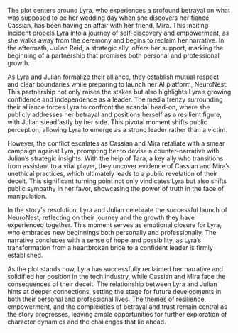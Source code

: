 The plot centers around Lyra, who experiences a profound betrayal on what was supposed to be her wedding day when she discovers her fiancé, Cassian, has been having an affair with her friend, Mira. This inciting incident propels Lyra into a journey of self-discovery and empowerment, as she walks away from the ceremony and begins to reclaim her narrative. In the aftermath, Julian Reid, a strategic ally, offers her support, marking the beginning of a partnership that promises both personal and professional growth.

As Lyra and Julian formalize their alliance, they establish mutual respect and clear boundaries while preparing to launch her AI platform, NeuroNest. This partnership not only raises the stakes but also highlights Lyra’s growing confidence and independence as a leader. The media frenzy surrounding their alliance forces Lyra to confront the scandal head-on, where she publicly addresses her betrayal and positions herself as a resilient figure, with Julian steadfastly by her side. This pivotal moment shifts public perception, allowing Lyra to emerge as a strong leader rather than a victim.

However, the conflict escalates as Cassian and Mira retaliate with a smear campaign against Lyra, prompting her to devise a counter-narrative with Julian’s strategic insights. With the help of Tara, a key ally who transitions from assistant to a vital player, they uncover evidence of Cassian and Mira’s unethical practices, which ultimately leads to a public revelation of their deceit. This significant turning point not only vindicates Lyra but also shifts public sympathy in her favor, showcasing the power of truth in the face of manipulation.

In the story's resolution, Lyra and Julian celebrate the successful launch of NeuroNest, reflecting on their journey and the growth they have experienced together. This moment serves as emotional closure for Lyra, who embraces new beginnings both personally and professionally. The narrative concludes with a sense of hope and possibility, as Lyra’s transformation from a heartbroken bride to a confident leader is firmly established. 

As the plot stands now, Lyra has successfully reclaimed her narrative and solidified her position in the tech industry, while Cassian and Mira face the consequences of their deceit. The relationship between Lyra and Julian hints at deeper connections, setting the stage for future developments in both their personal and professional lives. The themes of resilience, empowerment, and the complexities of betrayal and trust remain central as the story progresses, leaving ample opportunities for further exploration of character dynamics and the challenges that lie ahead.